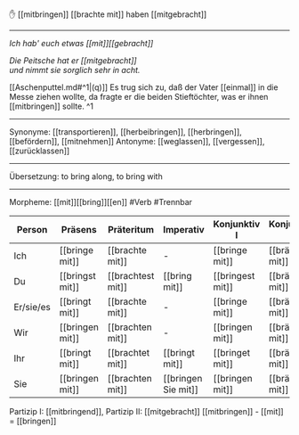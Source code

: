 ✋ [[mitbringen]]
[[brachte mit]]
haben [[mitgebracht]]

---
*Ich hab' euch etwas [[mit]][[gebracht]]* 

*Die Peitsche hat er [[mitgebracht]]*  
*und nimmt sie sorglich sehr in acht.*

[[Aschenputtel.md#^1|(q)]] Es trug sich zu, daß der Vater [[einmal]] in die Messe ziehen wollte, da fragte er die beiden Stieftöchter, was er ihnen [[mitbringen]] sollte.  ^1

---
Synonyme: [[transportieren]], [[herbeibringen]], [[herbringen]], [[befördern]], [[mitnehmen]]
Antonyme: [[weglassen]], [[vergessen]], [[zurücklassen]]

---
Übersetzung: to bring along, to bring with

---
Morpheme: [[mit]][[bring]][[en]]
 #Verb  #Trennbar

| Person    | Präsens         | Präteritum        | Imperativ           | Konjunktiv I     | Konjunktiv II     |
| --------- | --------------- | ----------------- | ------------------- | ---------------- | ----------------- |
| Ich       | [[bringe mit]]  | [[brachte mit]]   | -                   | [[bringe mit]]   | [[brächte mit]]   |
| Du        | [[bringst mit]] | [[brachtest mit]] | [[bring mit]]       | [[bringest mit]] | [[brächtest mit]] |
| Er/sie/es | [[bringt mit]]  | [[brachte mit]]   | -                   | [[bringe mit]]   | [[brächte mit]]   |
| Wir       | [[bringen mit]] | [[brachten mit]]  | -                   | [[bringen mit]]  | [[brächten mit]]  |
| Ihr       | [[bringt mit]]  | [[brachtet mit]]  | [[bringt mit]]      | [[bringet mit]]  | [[brächtet mit]]  |
| Sie       | [[bringen mit]] | [[brachten mit]]  | [[bringen Sie mit]] | [[bringen mit]]  | [[brächten mit]]  |

Partizip I: [[mitbringend]], Partizip II: [[mitgebracht]]
[[mitbringen]] - [[mit]] = [[bringen]]